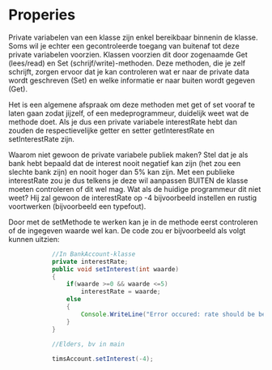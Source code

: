 # Properies
Private variabelen van een klasse zijn enkel bereikbaar binnenin de klasse. Soms wil je echter een gecontroleerde toegang van buitenaf tot deze private variabelen voorzien. Klassen voorzien dit door zogenaamde Get (lees/read) en Set (schrijf/write)-methoden. Deze methoden, die je zelf schrijft, zorgen ervoor dat je kan controleren wat er naar de private data wordt geschreven (Set) en welke informatie er naar buiten wordt gegeven (Get).

Het is een algemene afspraak om deze methoden met get of set vooraf te laten gaan zodat jijzelf, of een medeprogrammeur, duidelijk weet wat de methode doet. Als je dus een private variabele interestRate hebt dan zouden de respectievelijke getter  en setter getInterestRate en setInterestRate zijn.

Waarom niet gewoon de private variabele publiek maken? Stel dat je als bank hebt bepaald dat de interest nooit negatief kan zijn (het zou een slechte bank zijn) en nooit hoger dan 5% kan zijn. Met een publieke interestRate zou je dus telkens je deze wil aanpassen BUITEN de klasse moeten controleren of dit wel mag. Wat als de huidige programmeur dit niet weet? Hij zal gewoon de interestRate op -4 bijvoorbeeld instellen en rustig voortwerken (bijvoorbeeld een typefout).

Door met de setMethode te werken kan je in de methode eerst controleren of de ingegeven waarde wel kan. De code zou er bijvoorbeeld als volgt kunnen uitzien:
```java
            //In BankAccount-klasse
            private interestRate;
            public void setInterest(int waarde)
            {
                if(waarde >=0 && waarde <=5)
                    interestRate = waarde;
                else
                {
                    Console.WriteLine("Error occured: rate should be between 0 and 5");
                }
            }

            //Elders, bv in main
            
            timsAccount.setInterest(-4);
```
